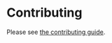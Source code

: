# Contributing

Please see [the contributing guide](<https://softboiler.github.io/boilercine/contributing.html>).
